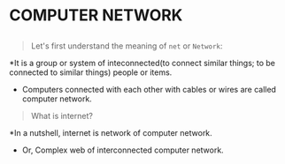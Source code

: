 # COMPUTER NETWORK
##
>Let's first understand the meaning of `net` or `Network`:

*It is a group or system of inteconnected(to connect similar things; to be connected to similar things) people or items.
* Computers connected with each other with cables or wires are called computer network.

>What is internet?

*In a nutshell, internet is network of computer network.
* Or, Complex web of interconnected computer network.

